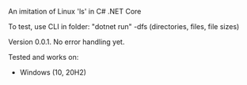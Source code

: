 An imitation of Linux 'ls' in C# .NET Core

To test, use CLI in folder: "dotnet run" -dfs (directories, files, file sizes)

Version 0.0.1. No error handling yet.

Tested and works on:
- Windows (10, 20H2)

